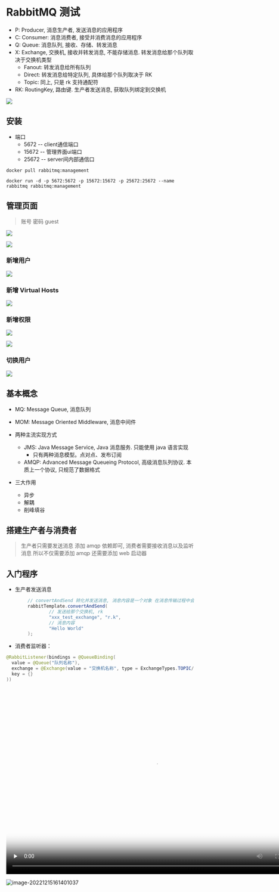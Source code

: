 # RabbitMQ 测试

* P: Producer, 消息生产者, 发送消息的应用程序
* C: Consumer: 消息消费者, 接受并消费消息的应用程序
* Q: Queue: 消息队列, 接收、存储、转发消息
* X: Exchange, 交换机, 接收并转发消息, 不能存储消息. 转发消息给那个队列取决于交换机类型
  * Fanout: 转发消息给所有队列
  * Direct: 转发消息给特定队列, 具体给那个队列取决于 RK
  * Topic: 同上, 只是 rk 支持通配符
* RK: RoutingKey, 路由键. 生产者发送消息, 获取队列绑定到交换机

![](https://oss.yiki.tech/oss/202212141644699.png)

## 安装

* 端口
    * 5672 -- client通信端口
    * 15672 -- 管理界面ui端口
    * 25672 -- server间内部通信口

```shell
docker pull rabbitmq:management

docker run -d -p 5672:5672 -p 15672:15672 -p 25672:25672 --name rabbitmq rabbitmq:management
```

## 管理页面

> 账号 密码 guest

![](https://oss.yiki.tech/oss/202212141644883.png)

![](https://oss.yiki.tech/oss/202212141645361.png)

### 新增用户

![](https://oss.yiki.tech/oss/202212141645221.png)

### 新增 Virtual Hosts

![](https://oss.yiki.tech/oss/202212141645929.png)

### 新增权限

![](https://oss.yiki.tech/oss/202212141645452.png)

![](https://oss.yiki.tech/oss/202212141645393.png)

### 切换用户

![](https://oss.yiki.tech/oss/202212141645672.png)

## 基本概念

* MQ: Message Queue, 消息队列
* MOM: Message Oriented Middleware, 消息中间件
* 两种主流实现方式
  * JMS: Java Message Service, Java 消息服务. 只能使用 java 语言实现
    * 只有两种消息模型。点对点、发布订阅
  * AMQP: Advanced Message Queueing Protocol, 高级消息队列协议. 本质上一个协议, 只规范了数据格式

* 三大作用
  * 异步
  * 解耦
  * 削峰填谷

## 搭建生产者与消费者

> 生产者只需要发送消息 添加 amqp 依赖即可, 消费者需要接收消息以及监听消息 所以不仅需要添加 amqp 还需要添加 web 启动器

## 入门程序

* 生产者发送消息

```java
        // convertAndSend 转化并发送消息, 消息内容是一个对象 在消息传输过程中会转化成二进制的形式发送(需要先声明交换机 启动消费者工程)
        rabbitTemplate.convertAndSend(
                // 发送给那个交换机, rk
                "xxx_test_exchange", "r.k",
                // 消息内容
                "Hello World"
        );
```

* 消费者监听器：

```java
@RabbitListener(bindings = @QueueBinding(
  value = @Queue("队列名称"),
  exchange = @Exchange(value = "交换机名称", type = ExchangeTypes.TOPIC/DIRECT/FANOUT),
  key = {}
))
```



<div>
  <!-- mp4格式 -->
  <video id="video" controls="" width="800" height="500" preload="none" poster="封面">
        <source id="mp4" src="https://oss.yiki.tech/oss/202212151611274.mp4" type="video/mp4">
  </videos>
</div>

![image-20221215161401037](https://oss.yiki.tech/oss/202212151615770.png)

